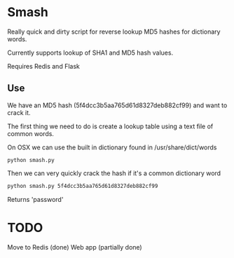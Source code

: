 # Smash

Really quick and dirty script for reverse lookup MD5 hashes for dictionary words. 

Currently supports lookup of SHA1 and MD5 hash values.

Requires Redis and Flask

## Use

We have an MD5 hash (5f4dcc3b5aa765d61d8327deb882cf99) and want to crack it.

The first thing we need to do is create a lookup table using a text file of common words. 

On OSX we can use the built in dictionary found in /usr/share/dict/words

```
python smash.py
```

Then we can very quickly crack the hash if it's a common dictionary word

```bash
python smash.py 5f4dcc3b5aa765d61d8327deb882cf99
```

Returns 'password'

# TODO 

Move to Redis (done)
Web app (partially done)